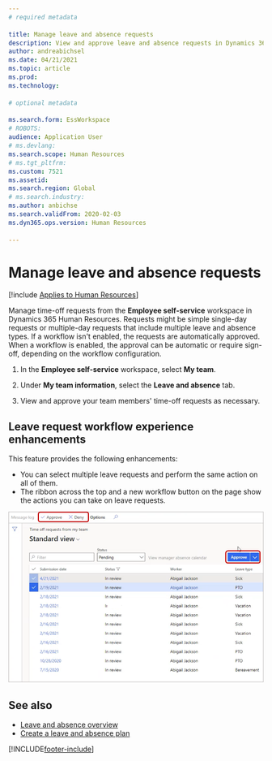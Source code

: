 ```yaml
---
# required metadata

title: Manage leave and absence requests
description: View and approve leave and absence requests in Dynamics 365 Human Resources.
author: andreabichsel
ms.date: 04/21/2021
ms.topic: article
ms.prod: 
ms.technology: 

# optional metadata

ms.search.form: EssWorkspace
# ROBOTS: 
audience: Application User
# ms.devlang: 
ms.search.scope: Human Resources
# ms.tgt_pltfrm: 
ms.custom: 7521
ms.assetid: 
ms.search.region: Global
# ms.search.industry: 
ms.author: anbichse
ms.search.validFrom: 2020-02-03
ms.dyn365.ops.version: Human Resources

---
```


# Manage leave and absence requests

[!include [Applies to Human Resources](../includes/applies-to-hr.md)]

Manage time-off requests from the **Employee self-service** workspace in Dynamics 365 Human Resources. Requests might be simple single-day requests or multiple-day requests that include multiple leave and absence types. If a workflow isn't enabled, the requests are automatically approved. When a workflow is enabled, the approval can be automatic or require sign-off, depending on the workflow configuration.

1. In the **Employee self-service** workspace, select **My team**.

2. Under **My team information**, select the **Leave and absence** tab.

3. View and approve your team members' time-off requests as necessary.

## Leave request workflow experience enhancements

This feature provides the following enhancements:

- You can select multiple leave requests and perform the same action on all of them.
- The ribbon across the top and a new workflow button on the page show the actions you can take on leave requests.

![Manager experience.](media/hr-leave-and-absence-manager-experience.png)

## See also

- [Leave and absence overview](hr-leave-and-absence-overview.md)
- [Create a leave and absence plan](hr-leave-and-absence-plans.md)

[!INCLUDE[footer-include](../includes/footer-banner.md)]
